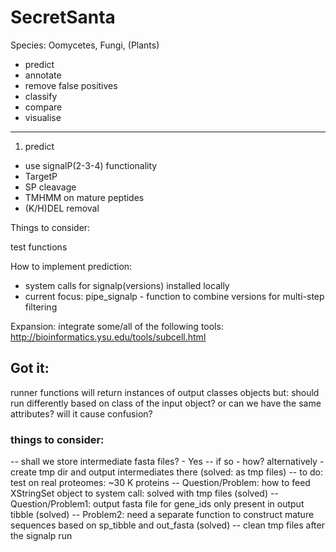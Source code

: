 # SecretSanta
Species: Oomycetes, Fungi, (Plants)

- predict
- annotate
- remove false positives
- classify
- compare
- visualise

-----------
1) predict
- use signalP(2-3-4) functionality
- TargetP
- SP cleavage
- TMHMM on mature peptides
- (K/H)DEL removal


Things to consider:

test functions

How to implement prediction:
- system calls for signalp(versions) installed locally
- current focus: pipe_signalp - function to combine versions for multi-step filtering


Expansion:
integrate some/all of the following tools:
http://bioinformatics.ysu.edu/tools/subcell.html


## Got it:

runner functions will return instances of output classes objects
but: should run differently based on class of the input object?
or can we have the same attributes?
will it cause confusion?

### things to consider:

-- shall we store intermediate fasta files? - Yes
-- if so -  how? alternatively - create tmp dir and output intermediates there (solved: as tmp files)
-- to do: test on real proteomes: ~30 K proteins
-- Question/Problem: how to feed XStringSet object to system call: solved with tmp files (solved)
-- Question/Problem1: output fasta file for gene_ids only present in output tibble (solved)
-- Problem2: need a separate function to construct mature sequences based on sp_tibble and out_fasta (solved)
-- clean tmp files after the signalp run
